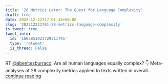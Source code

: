 ```yaml
---
title: '28 Metrics Later: The Quest for Language Complexity'
draft: true
date: 2022-12-22T17:01:33+00:00
slug: '202212221701-28-metrics-language-complexity'
is_tweet: true
tweet_info:
  id: '1605851023729311745'
  type: 'retweet'
  is_thread: False
---
```




RT [@abenitezburraco](https://x.com/abenitezburraco): Are all human languages equally complex? 👇 
Meta-analyses of 28 complexity metrics applied to texts written in overall… [continue reading](https://x.com/sytelus/status/1605851023729311745)

